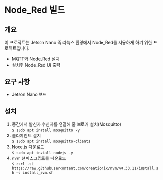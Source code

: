 
# Node_Red 빌드

## 개요
이 프로젝트는 Jetson Nano 즉 리눅스 환경에서 Node_Red를 사용하게 하기 위한 프로젝트입니다.

* MQTT와 Node_Red 설치
* 설치후 Node_Red Ui 출력

## 요구 사항
* Jetson Nano 보드

## 설치
1. 중간에서 발신자,수신자를 연결해 줄 브로커 설치(Mosquitto)   
`$ sudo apt install mosquitto -y`   
2. 클라이언트 설치   
`$ sudo apt install mosquitto-clients`   
3. Node.js 다운로드   
`$ sudo apt install nodejs -y`   
4. nvm 설치스크립트를 다운로드   
`$ curl -sL https://raw.githubusercontent.com/creationix/nvm/v0.33.11/install.sh –o install_nvm.sh`   
